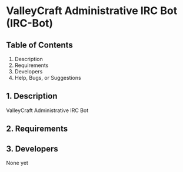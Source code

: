 ValleyCraft Administrative IRC Bot (IRC-Bot)
============================================================

## Table of Contents
1. Description
2. Requirements
3. Developers
4. Help, Bugs, or Suggestions

## 1. Description
ValleyCraft Administrative IRC Bot

## 2. Requirements



## 3. Developers
None yet